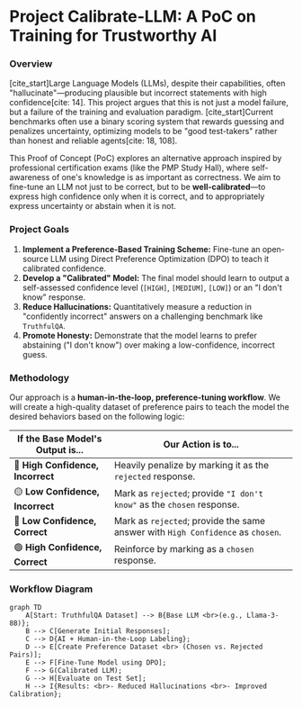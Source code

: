 # Project Calibrate-LLM: A PoC on Training for Trustworthy AI

### Overview

[cite_start]Large Language Models (LLMs), despite their capabilities, often "hallucinate"—producing plausible but incorrect statements with high confidence[cite: 14]. This project argues that this is not just a model failure, but a failure of the training and evaluation paradigm. [cite_start]Current benchmarks often use a binary scoring system that rewards guessing and penalizes uncertainty, optimizing models to be "good test-takers" rather than honest and reliable agents[cite: 18, 108].

This Proof of Concept (PoC) explores an alternative approach inspired by professional certification exams (like the PMP Study Hall), where self-awareness of one's knowledge is as important as correctness. We aim to fine-tune an LLM not just to be correct, but to be **well-calibrated**—to express high confidence only when it is correct, and to appropriately express uncertainty or abstain when it is not.

### Project Goals

1.  **Implement a Preference-Based Training Scheme:** Fine-tune an open-source LLM using Direct Preference Optimization (DPO) to teach it calibrated confidence.
2.  **Develop a "Calibrated" Model:** The final model should learn to output a self-assessed confidence level (`[HIGH]`, `[MEDIUM]`, `[LOW]`) or an "I don't know" response.
3.  **Reduce Hallucinations:** Quantitatively measure a reduction in "confidently incorrect" answers on a challenging benchmark like `TruthfulQA`.
4.  **Promote Honesty:** Demonstrate that the model learns to prefer abstaining ("I don't know") over making a low-confidence, incorrect guess.

### Methodology

Our approach is a **human-in-the-loop, preference-tuning workflow**. We will create a high-quality dataset of preference pairs to teach the model the desired behaviors based on the following logic:

| If the Base Model's Output is... | Our Action is to...                                                   |
| -------------------------------- | --------------------------------------------------------------------- |
| 🔴 **High Confidence, Incorrect** | Heavily penalize by marking it as the `rejected` response.            |
| 🟡 **Low Confidence, Incorrect** | Mark as `rejected`; provide `"I don't know"` as the `chosen` response. |
| 🔵 **Low Confidence, Correct** | Mark as `rejected`; provide the same answer with `High Confidence` as `chosen`. |
| 🟢 **High Confidence, Correct** | Reinforce by marking as a `chosen` response.                          |

### Workflow Diagram

```mermaid
graph TD
    A[Start: TruthfulQA Dataset] --> B{Base LLM <br>(e.g., Llama-3-8B)};
    B --> C[Generate Initial Responses];
    C --> D{AI + Human-in-the-Loop Labeling};
    D --> E[Create Preference Dataset <br> (Chosen vs. Rejected Pairs)];
    E --> F[Fine-Tune Model using DPO];
    F --> G(Calibrated LLM);
    G --> H[Evaluate on Test Set];
    H --> I{Results: <br>- Reduced Hallucinations <br>- Improved Calibration};
